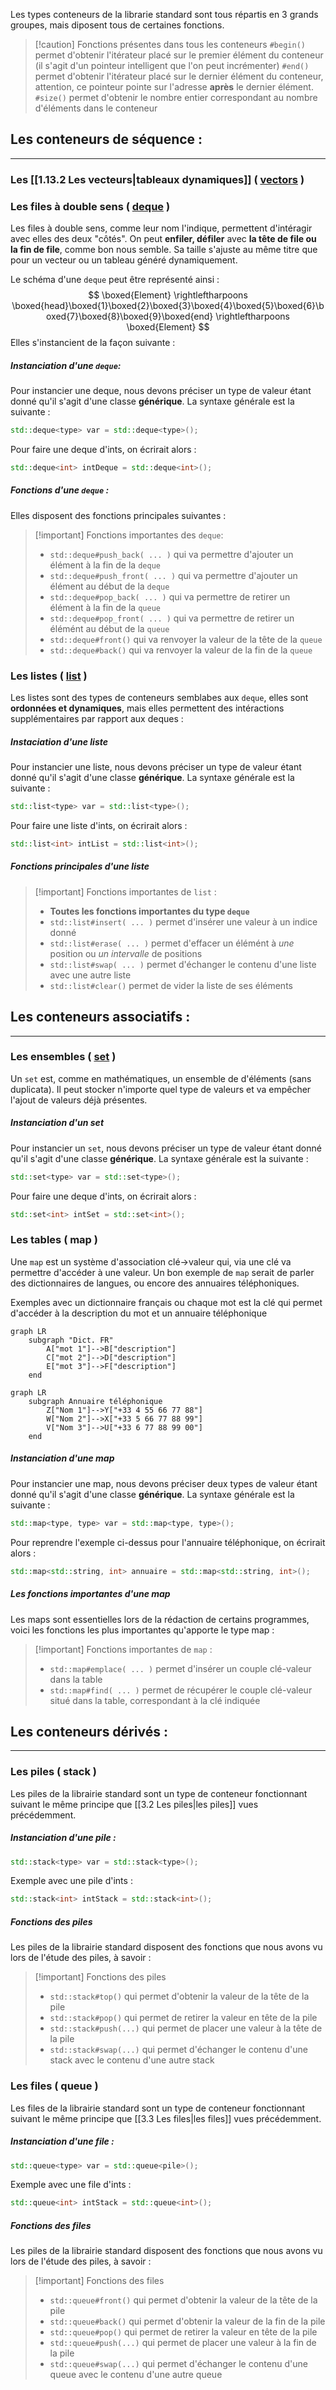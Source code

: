 
Les types conteneurs de la librarie standard sont tous répartis en 3 grands groupes, mais diposent tous de certaines fonctions. 

>[!caution] Fonctions présentes dans tous les conteneurs
> `#begin()` permet d'obtenir l'itérateur placé sur le premier élément du conteneur (il s'agit d'un pointeur intelligent que l'on peut incrémenter)
> `#end()` permet d'obtenir l'itérateur placé sur le dernier élément du conteneur, attention, ce pointeur pointe sur l'adresse **après** le dernier élément.
> `#size()` permet d'obtenir le nombre entier correspondant au nombre d'éléments dans le conteneur

## Les conteneurs de séquence : 
--- 

### Les [[1.13.2 Les vecteurs|tableaux dynamiques]] ( [vectors](https://cplusplus.com/reference/vector/vector/) )

### Les files à double sens ( [deque](https://cplusplus.com/reference/deque/deque/) )

Les files à double sens, comme leur nom l'indique, permettent d'intéragir avec elles des deux "côtés".
On peut **enfiler, défiler** avec **la tête de file ou la fin de file**, comme bon nous semble. 
Sa taille s'ajuste au même titre que pour un vecteur ou un tableau généré dynamiquement.

Le schéma d'une `deque` peut être représenté ainsi :
$$
\boxed{Element} \rightleftharpoons \boxed{head}\boxed{1}\boxed{2}\boxed{3}\boxed{4}\boxed{5}\boxed{6}\boxed{7}\boxed{8}\boxed{9}\boxed{end} \rightleftharpoons \boxed{Element}
$$
Elles s'instancient de la façon suivante : 

##### Instanciation d'une `deque`:

Pour instancier une deque, nous devons préciser un type de valeur étant donné qu'il s'agit d'une classe **générique**. La syntaxe générale est la suivante : 
```cpp
std::deque<type> var = std::deque<type>();
```

Pour faire une deque d'ints, on écrirait alors : 
```cpp
std::deque<int> intDeque = std::deque<int>();
```

##### Fonctions d'une `deque` :

Elles disposent des fonctions principales suivantes : 

>[!important] Fonctions importantes des `deque`:
> - `std::deque#push_back( ... )` qui va permettre d'ajouter un élément à la fin de la `deque`
> - `std::deque#push_front( ... )` qui va permettre d'ajouter un élément au début de la `deque`
> - `std::deque#pop_back( ... )` qui va permettre de retirer un élément à la fin de la `queue`
> - `std::deque#pop_front( ... )` qui va permettre de retirer un élémént au début de la `queue`
> - `std::deque#front()` qui va renvoyer la valeur de la tête de la `queue`
> - `std::deque#back()` qui va renvoyer la valeur de la fin de la `queue`

### Les listes ( [list](https://cplusplus.com/reference/list/list/) )

Les listes sont des types de conteneurs semblabes aux `deque`, elles sont **ordonnées et dynamiques**, mais elles permettent des intéractions supplémentaires par rapport aux deques :

##### Instaciation d'une liste

Pour instancier une liste, nous devons préciser un type de valeur étant donné qu'il s'agit d'une classe **générique**. La syntaxe générale est la suivante : 
```cpp
std::list<type> var = std::list<type>();
```

Pour faire une liste d'ints, on écrirait alors : 
```cpp
std::list<int> intList = std::list<int>();
```

##### Fonctions principales d'une liste

>[!important] Fonctions importantes de `list` : 
>- **Toutes les fonctions importantes du type `deque`**
>- `std::list#insert( ... )` permet d'insérer une valeur à un indice donné
>- `std::list#erase( ... )` permet d'effacer un élémént à *une* position ou *un intervalle* de positions
>- `std::list#swap( ... )` permet d'échanger le contenu d'une liste avec une autre liste
>- `std::list#clear()` permet de vider la liste de ses éléments

## Les conteneurs associatifs : 
--- 

### Les ensembles ( [set](https://cplusplus.com/reference/set/set/) )

Un `set` est, comme en mathématiques, un ensemble de d'éléments (sans duplicata). Il peut stocker n'importe quel type de valeurs et va empêcher l'ajout de valeurs déjà présentes.

##### Instanciation d'un set

Pour instancier un `set`, nous devons préciser un type de valeur étant donné qu'il s'agit d'une classe **générique**. La syntaxe générale est la suivante : 
```cpp
std::set<type> var = std::set<type>();
```

Pour faire une deque d'ints, on écrirait alors : 
```cpp
std::set<int> intSet = std::set<int>();
```

### Les tables ( map )

Une `map` est un système d'association clé->valeur qui, via une clé va permettre d'accéder à une valeur. Un bon exemple de `map` serait de parler des dictionnaires de langues, ou encore des annuaires téléphoniques.

Exemples avec un dictionnaire français ou chaque mot est la clé qui permet d'accéder à la description du mot et un annuaire téléphonique

```mermaid
graph LR
	subgraph "Dict. FR"
		A["mot 1"]-->B["description"]
		C["mot 2"]-->D["description"]
		E["mot 3"]-->F["description"]
	end
```
```mermaid
graph LR
	subgraph Annuaire téléphonique
		Z["Nom 1"]-->Y["+33 4 55 66 77 88"]
		W["Nom 2"]-->X["+33 5 66 77 88 99"]
		V["Nom 3"]-->U["+33 6 77 88 99 00"]
	end
```

##### Instanciation d'une map

Pour instancier une map, nous devons préciser deux types de valeur étant donné qu'il s'agit d'une classe **générique**. La syntaxe générale est la suivante : 
```cpp
std::map<type, type> var = std::map<type, type>();
```

Pour reprendre l'exemple ci-dessus pour l'annuaire téléphonique, on écrirait alors : 
```cpp
std::map<std::string, int> annuaire = std::map<std::string, int>();
```

##### Les fonctions importantes d'une map 

Les maps sont essentielles lors de la rédaction de certains programmes, voici les fonctions les plus importantes qu'apporte le type map : 

>[!important] Fonctions importantes de `map` : 
>- `std::map#emplace( ... )` permet d'insérer un couple clé-valeur dans la table
>- `std::map#find( ... )` permet de récupérer le couple clé-valeur situé dans la table, correspondant à la clé indiquée

## Les conteneurs dérivés : 
--- 

### Les piles ( stack )

Les piles de la librairie standard sont un type de conteneur fonctionnant suivant le même principe que [[3.2 Les piles|les piles]] vues précédemment.

##### Instanciation d'une pile : 

```cpp
std::stack<type> var = std::stack<type>();
```

Exemple avec une pile d'ints :

```cpp
std::stack<int> intStack = std::stack<int>();
```

##### Fonctions des piles

Les piles de la librairie standard disposent des fonctions que nous avons vu lors de l'étude des piles, à savoir :

>[!important] Fonctions des piles
>- `std::stack#top()` qui permet d'obtenir la valeur de la tête de la pile
>- `std::stack#pop()` qui permet de retirer la valeur en tête de la pile
>- `std::stack#push(...)` qui permet de placer une valeur à la tête de la pile
>- `std::stack#swap(...)` qui permet d'échanger le contenu d'une stack avec le contenu d'une autre stack

### Les files ( queue )

Les files de la librairie standard sont un type de conteneur fonctionnant suivant le même principe que [[3.3 Les files|les files]] vues précédemment.

##### Instanciation d'une file : 

```cpp
std::queue<type> var = std::queue<pile>();
```

Exemple avec une file d'ints :

```cpp
std::queue<int> intStack = std::queue<int>();
```

##### Fonctions des files

Les piles de la librairie standard disposent des fonctions que nous avons vu lors de l'étude des piles, à savoir :

>[!important] Fonctions des files
>- `std::queue#front()` qui permet d'obtenir la valeur de la tête de la pile
>- `std::queue#back()` qui permet d'obtenir la valeur de la fin de la pile
>- `std::queue#pop()` qui permet de retirer la valeur en tête de la pile
>- `std::queue#push(...)` qui permet de placer une valeur à la fin de la pile
>- `std::queue#swap(...)` qui permet d'échanger le contenu d'une queue avec le contenu d'une autre queue
